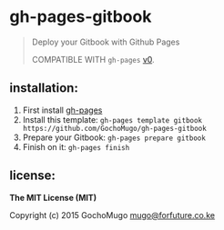 
# gh-pages-gitbook

> Deploy your Gitbook with Github Pages
>
> COMPATIBLE WITH `gh-pages` [v0](https://github.com/GochoMugo/gh-pages/tree/v0).


## installation:

1. First install [gh-pages](https://github.com/GochoMugo/gh-pages)
2. Install this template: `gh-pages template gitbook https://github.com/GochoMugo/gh-pages-gitbook`
3. Prepare your Gitbook: `gh-pages prepare gitbook`
4. Finish on it: `gh-pages finish`


## license:

**The MIT License (MIT)**

Copyright (c) 2015 GochoMugo <mugo@forfuture.co.ke>

